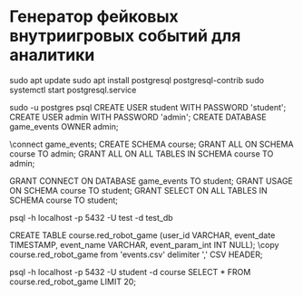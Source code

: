 # Генератор фейковых внутриигровых событий для аналитики

sudo apt update
sudo apt install postgresql postgresql-contrib
sudo systemctl start postgresql.service

sudo -u postgres psql
CREATE USER student WITH PASSWORD 'student';
CREATE USER admin WITH PASSWORD 'admin';
CREATE DATABASE game_events OWNER admin;

\connect game_events;
CREATE SCHEMA course;
GRANT ALL ON SCHEMA course TO admin;
GRANT ALL ON ALL TABLES IN SCHEMA course TO admin;

GRANT CONNECT ON DATABASE game_events TO student;
GRANT USAGE ON SCHEMA course TO student;
GRANT SELECT ON ALL TABLES IN SCHEMA course TO student;

psql -h localhost -p 5432 -U test -d test_db

CREATE TABLE course.red_robot_game (user_id VARCHAR, event_date TIMESTAMP, event_name VARCHAR, event_param_int INT NULL);
\copy course.red_robot_game from 'events.csv' delimiter ',' CSV HEADER;

psql -h localhost -p 5432 -U student -d course
SELECT * FROM course.red_robot_game LIMIT 20;